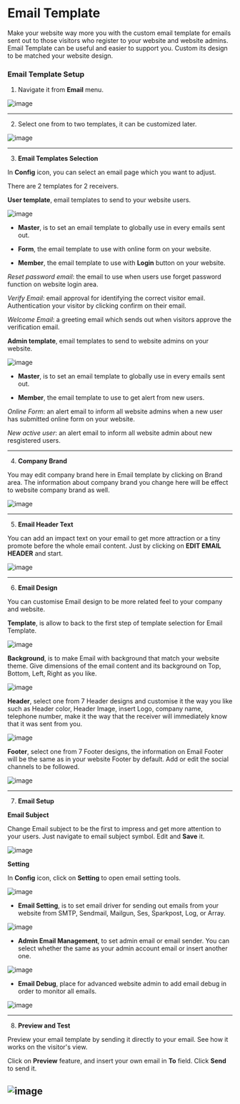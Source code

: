 # Email Template

Make your website way more you with the custom email template for emails sent out to those visitors who register to your website and website admins. Email Template can be useful and easier to support you. Custom its design to be matched your website design.


### Email Template Setup

1. Navigate it from **Email** menu.

![image](images/email1.png)

-----------------------------------------------------------------------------

2. Select one from to two templates, it can be customized later.

![image](images/email2template.png)

-----------------------------------------------------------------------------

3. **Email Templates Selection**

In **Config** icon, you can select an email page which you want to adjust.

There are 2 templates for 2 receivers.

**User template**, email templates to send to your website users.

![image](images/email15.png)

- **Master**, is to set an email template to globally use in every emails sent out.

- **Form**, the email template to use with online form on your website.

- **Member**, the email template to use with **Login** button on your website.

*Reset password email*: the email to use when users use forget password function on website login area. 

*Verify Email*: email approval for identifying the correct visitor email. Authentication your visitor by clicking confirm on their email.

*Welcome Email*: a greeting email which sends out when visitors approve the verification email.


**Admin template**, email templates to send to website admins on your website.

![image](images/email16.png)

- **Master**, is to set an email template to globally use in every emails sent out.

- **Member**, the email template to use to get alert from new users.

*Online Form*: an alert email to inform all website admins when a new user has submitted online form on your website.

*New active user*: an alert email to inform all website admin about new resgistered users.

-----------------------------------------------------------------------------

4. **Company Brand**

You may edit company brand here in Email template by clicking on Brand area. The information about company brand you change here will be effect to website company brand as well.

![image](images/email8.png)

-----------------------------------------------------------------------------

5. **Email Header Text**

You can add an impact text on your email to get more attraction or a tiny promote before the whole email content. Just by clicking on **EDIT EMAIL HEADER** and start.

![image](images/email7.png)

-----------------------------------------------------------------------------

6. **Email Design**

You can customise Email design to be more related feel to your company and website.

**Template**, is allow to back to the first step of template selection for Email Template.

![image](images/email2template.png)

**Background**, is to make Email with background that match your website theme. Give dimensions of the email content and its background on Top, Bottom, Left, Right as you like.

![image](images/email3bg.png)

**Header**, select one from 7 Header designs and customise it the way you like such as Header color, Header Image, insert Logo, company name, telephone number, make it the way that the receiver will immediately know that it was sent from you.

![image](images/email4header.png)

**Footer**, select one from 7 Footer designs, the information on Email Footer will be the same as in your website Footer by default. Add or edit the social channels to be followed.

![image](images/email5footer.png)

-----------------------------------------------------------------------------

7. **Email Setup**

**Email Subject**

Change Email subject to be the first to impress and get more attention to your users. Just navigate to email subject symbol. Edit and **Save** it.

![image](images/email9.png)

**Setting**

In **Config** icon, click on **Setting** to open email setting tools.

![image](images/email10.png)


- **Email Setting**, is to set email driver for sending out emails from your website from SMTP, Sendmail, Mailgun, Ses, Sparkpost, Log, or Array.

![image](images/emaill11.png)

- **Admin Email Management**, to set admin email or email sender. You can select whether the same as your admin account email or insert another one.

![image](images/email12.png)

- **Email Debug**, place for advanced website admin to add email debug in order to monitor all emails.

![image](images/email13.png)

-----------------------------------------------------------------------------

8. **Preview and Test**

Preview your email template by sending it directly to your email. See how it works on the visitor's view.

Click on **Preview** feature, and insert your own email in **To** field. Click **Send** to send it.

![image](images/email14.png)
---------------------------------------------------------------------------------------

